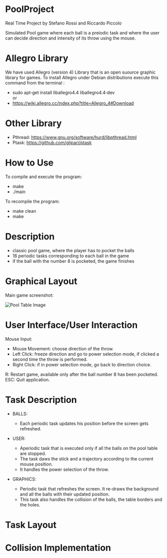 # PoolProject

Real Time Project by Stefano Rossi and Riccardo Piccolo

Simulated Pool game where each ball is a preiodic task and where the user can decide direction and intensity of its throw using the mouse.

# Allegro Library

We have used Allegro (version 4) Library that is an open suource graphic library for games.
To install Allegro under Debian distributions execute this command from the terminal :
- sudo apt‐get install liballegro4.4 liballegro4.4‐dev 
<br/>or<br/>
- https://wiki.allegro.cc/index.php?title=Allegro_4#Download

# Other Library
- Pthread: https://www.gnu.org/software/hurd/libpthread.html
- Ptask: https://github.com/glipari/ptask

# How to Use

To compile and execute the program:
- make
- ./main

To recompile the program:
- make clean
- make

# Description

- classic pool game, where the player has to pocket the balls
- 16 periodic tasks corresponding to each ball in the game
- if the ball with the number 8 is pocketed, the game finishes

# Graphical Layout

Main game screenshot:

![Pool Table Image]("https://raw.githubusercontent.com/Baobabbo/PoolProject/master/img/readme/PoolScreen.PNG")


# User Interface/User Interaction

Mouse Input:
  - Mouse Movement: choose direction of the throw.
  - Left Click: freeze direction and go to power selection mode, if clicked a second time the throw is performed.
  - Right Click: if in power selection mode, go back to direction choice.
  
R: Restart game, available only after the ball number 8 has been pocketed.  
ESC: Quit application.

# Task Description

- BALLS:
  - Each periodic task updates his position before the screen gets refreshed.
  
- USER:
  - Aperiodic task that is executed only if all the balls on the pool table are stopped.
  - The task daws the stick and a trajectory according to the current mouse position.
  - It handles the power selection of the throw.
  
- GRAPHICS:
  - Periodic task that refreshes the screen. It re-draws the background and all the balls with their updated position.
  - This task also handles the collision of the balls, the table borders and the holes.
  
# Task Layout
  
# Collision Implementation
